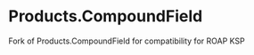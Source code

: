 Products.CompoundField
======================

Fork of Products.CompoundField for compatibility for ROAP KSP
